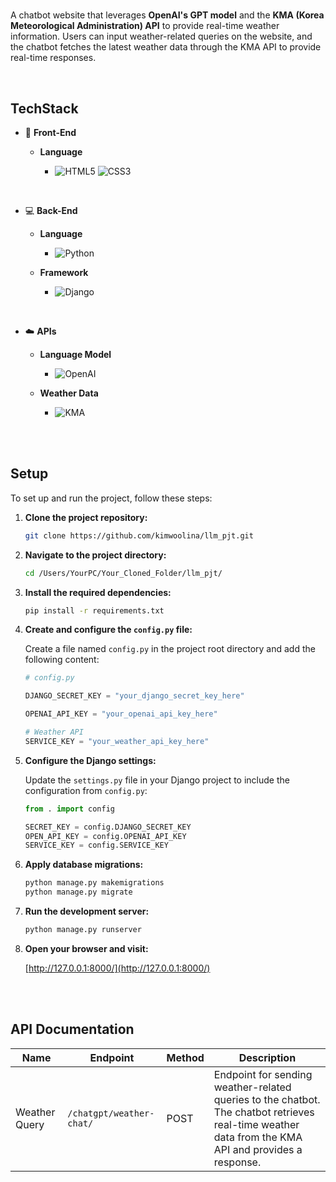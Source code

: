 # 
A chatbot website that leverages **OpenAI's GPT model** and the **KMA (Korea Meteorological Administration) API** to provide real-time weather information. Users can input weather-related queries on the website, and the chatbot fetches the latest weather data through the KMA API to provide real-time responses.

<br>

## TechStack
- :art: **Front-End**

  - **Language**
    - ![HTML5](https://img.shields.io/badge/HTML5-E34F26?style=for-the-badge&logo=html5&logoColor=white) ![CSS3](https://img.shields.io/badge/CSS3-1572B6?style=for-the-badge&logo=css3&logoColor=white)

      <br>
      
- :computer: **Back-End**

  - **Language**
    - ![Python](https://img.shields.io/badge/Python-3776AB?style=for-the-badge&logo=Python&logoColor=white)

  - **Framework**
    - ![Django](https://img.shields.io/badge/Django-092E20?style=for-the-badge&logo=django&logoColor=white)

<br>

- :cloud: **APIs**

  - **Language Model**
    - ![OpenAI](https://img.shields.io/badge/OpenAI-GPT-000000?style=for-the-badge&logo=openai&logoColor=white)

  - **Weather Data**
    - ![KMA](https://img.shields.io/badge/KMA-Weather-005B8A?style=for-the-badge&logo=kma&logoColor=white)

<br><br>

## Setup

To set up and run the project, follow these steps:

1. **Clone the project repository:**

    ```bash
    git clone https://github.com/kimwoolina/llm_pjt.git
    ```

2. **Navigate to the project directory:**

    ```bash
    cd /Users/YourPC/Your_Cloned_Folder/llm_pjt/
    ```

3. **Install the required dependencies:**

    ```bash
    pip install -r requirements.txt
    ```

4. **Create and configure the `config.py` file:**

    Create a file named `config.py` in the project root directory and add the following content:

    ```python
    # config.py

    DJANGO_SECRET_KEY = "your_django_secret_key_here"

    OPENAI_API_KEY = "your_openai_api_key_here"

    # Weather API
    SERVICE_KEY = "your_weather_api_key_here"
    ```

5. **Configure the Django settings:**

    Update the `settings.py` file in your Django project to include the configuration from `config.py`:

    ```python
    from . import config

    SECRET_KEY = config.DJANGO_SECRET_KEY
    OPEN_API_KEY = config.OPENAI_API_KEY
    SERVICE_KEY = config.SERVICE_KEY
    ```

6. **Apply database migrations:**

    ```bash
    python manage.py makemigrations
    python manage.py migrate
    ```

7. **Run the development server:**

    ```bash
    python manage.py runserver
    ```

8. **Open your browser and visit:**

    [http://127.0.0.1:8000/](http://127.0.0.1:8000/)

<br><br>

## API Documentation

| Name          | Endpoint                | Method | Description                                                 |
|---------------|--------------------------|--------|-------------------------------------------------------------|
| Weather Query | `/chatgpt/weather-chat/` | POST   | Endpoint for sending weather-related queries to the chatbot. The chatbot retrieves real-time weather data from the KMA API and provides a response. |

